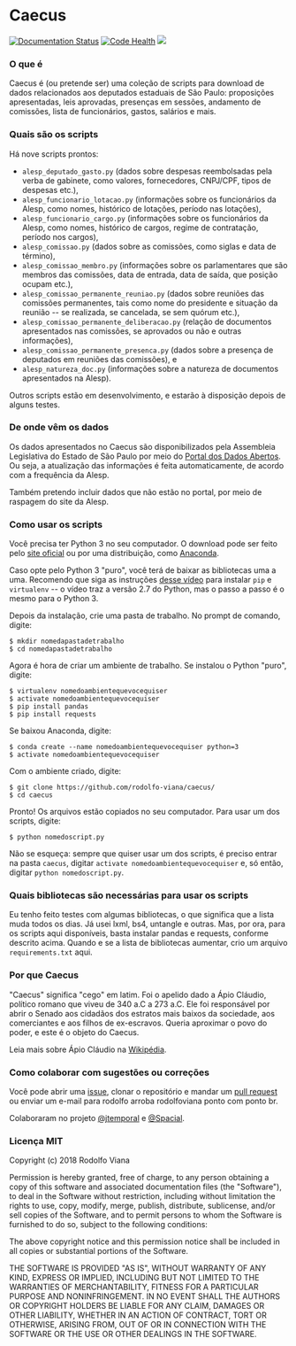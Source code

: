 # Caecus

[![Documentation Status](http://readthedocs.org/projects/caecus/badge/?version=latest)](http://caecus.readthedocs.io/en/latest/?badge=latest) [![Code Health](https://landscape.io/github/rodolfo-viana/caecus/master/landscape.svg?style=flat)](https://landscape.io/github/rodolfo-viana/caecus/master) [![](https://img.shields.io/badge/made%20with-%3C3-red.svg)](https://rodolfoviana.com.br/)

### O que é
Caecus é (ou pretende ser) uma coleção de scripts para download de dados relacionados aos deputados estaduais de São Paulo: proposições apresentadas, leis aprovadas, presenças em sessões, andamento de comissões, lista de funcionários, gastos, salários e mais.

### Quais são os scripts
Há nove scripts prontos: 

* `alesp_deputado_gasto.py` (dados sobre despesas reembolsadas pela verba de gabinete, como valores, fornecedores, CNPJ/CPF, tipos de despesas etc.), 
* `alesp_funcionario_lotacao.py` (informações sobre os funcionários da Alesp, como nomes, histórico de lotações, período nas lotações), 
* `alesp_funcionario_cargo.py` (informações sobre os funcionários da Alesp, como nomes, histórico de cargos, regime de contratação, período nos cargos),
* `alesp_comissao.py` (dados sobre as comissões, como siglas e data de término),
* `alesp_comissao_membro.py` (informações sobre os parlamentares que são membros das comissões, data de entrada, data de saída, que posição ocupam etc.),
* `alesp_comissao_permanente_reuniao.py` (dados sobre reuniões das comissões permanentes, tais como nome do presidente e situação da reunião -- se realizada, se cancelada, se sem quórum etc.),
* `alesp_comissao_permanente_deliberacao.py` (relação de documentos apresentados nas comissões, se aprovados ou não e outras informações),
* `alesp_comissao_permanente_presenca.py` (dados sobre a presença de deputados em reuniões das comissões), e
* `alesp_natureza_doc.py` (informações sobre a natureza de documentos apresentados na Alesp).

Outros scripts estão em desenvolvimento, e estarão à disposição depois de alguns testes.

### De onde vêm os dados
Os dados apresentados no Caecus são disponibilizados pela Assembleia Legislativa do Estado de São Paulo por meio do [Portal dos Dados Abertos](https://www.al.sp.gov.br/dados-abertos/). Ou seja, a atualização das informações é feita automaticamente, de acordo com a frequência da Alesp. 

Também pretendo incluir dados que não estão no portal, por meio de raspagem do site da Alesp.

### Como usar os scripts
Você precisa ter Python 3 no seu computador. O download pode ser feito pelo [site oficial](https://www.python.org/downloads/) ou por uma distribuição, como [Anaconda](https://www.anaconda.com/download/). 

Caso opte pelo Python 3 "puro", você terá de baixar as bibliotecas uma a uma. Recomendo que siga as instruções [desse vídeo](https://www.youtube.com/watch?v=AnIDjAilIzM) para instalar `pip` e `virtualenv` -- o vídeo traz a versão 2.7 do Python, mas o passo a passo é o mesmo para o Python 3.

Depois da instalação, crie uma pasta de trabalho. No prompt de comando, digite:
```
$ mkdir nomedapastadetrabalho
$ cd nomedapastadetrabalho
```

Agora é hora de criar um ambiente de trabalho. Se instalou o Python "puro", digite:
```
$ virtualenv nomedoambientequevocequiser
$ activate nomedoambientequevocequiser
$ pip install pandas
$ pip install requests
```

Se baixou Anaconda, digite:
```
$ conda create --name nomedoambientequevocequiser python=3
$ activate nomedoambientequevocequiser
```

Com o ambiente criado, digite:
```
$ git clone https://github.com/rodolfo-viana/caecus/
$ cd caecus
```

Pronto! Os arquivos estão copiados no seu computador. Para usar um dos scripts, digite:
```
$ python nomedoscript.py
```

Não se esqueça: sempre que quiser usar um dos scripts, é preciso entrar na pasta `caecus`, digitar `activate nomedoambientequevocequiser` e, só então, digitar `python nomedoscript.py`.

### Quais bibliotecas são necessárias para usar os scripts
Eu tenho feito testes com algumas bibliotecas, o que significa que a lista muda todos os dias. Já usei lxml, bs4, untangle e outras. Mas, por ora, para os scripts aqui disponíveis, basta instalar pandas e requests, conforme descrito acima. Quando e se a lista de bibliotecas aumentar, crio um arquivo `requirements.txt` aqui.

### Por que Caecus
"Caecus" significa "cego" em latim. Foi o apelido dado a Ápio Cláudio, político romano que viveu de 340 a.C a 273 a.C. Ele foi responsável por abrir o Senado aos cidadãos dos estratos mais baixos da sociedade, aos comerciantes e aos filhos de ex-escravos. Queria aproximar o povo do poder, e este é o objeto do Caecus. 

Leia mais sobre Ápio Cláudio na [Wikipédia](https://pt.wikipedia.org/wiki/%C3%81pio_Cl%C3%A1udio_Cego).

### Como colaborar com sugestões ou correções
Você pode abrir uma [issue](https://github.com/rodolfo-viana/caecus/issues), clonar o repositório e mandar um [pull request](https://github.com/rodolfo-viana/caecus/pulls) ou enviar um e-mail para rodolfo arroba rodolfoviana ponto com ponto br.

Colaboraram no projeto [@jtemporal](https://github.com/jtemporal) e [@Spacial](https://github.com/Spacial). 

### Licença MIT

Copyright (c) 2018 Rodolfo Viana

Permission is hereby granted, free of charge, to any person obtaining a copy of this software and associated documentation files (the "Software"), to deal in the Software without restriction, including without limitation the rights to use, copy, modify, merge, publish, distribute, sublicense, and/or sell copies of the Software, and to permit persons to whom the Software is furnished to do so, subject to the following conditions:

The above copyright notice and this permission notice shall be included in all copies or substantial portions of the Software.

THE SOFTWARE IS PROVIDED "AS IS", WITHOUT WARRANTY OF ANY KIND, EXPRESS OR IMPLIED, INCLUDING BUT NOT LIMITED TO THE WARRANTIES OF MERCHANTABILITY, FITNESS FOR A PARTICULAR PURPOSE AND NONINFRINGEMENT. IN NO EVENT SHALL THE AUTHORS OR COPYRIGHT HOLDERS BE LIABLE FOR ANY CLAIM, DAMAGES OR OTHER LIABILITY, WHETHER IN AN ACTION OF CONTRACT, TORT OR OTHERWISE, ARISING FROM, OUT OF OR IN CONNECTION WITH THE SOFTWARE OR THE USE OR OTHER DEALINGS IN THE SOFTWARE.

